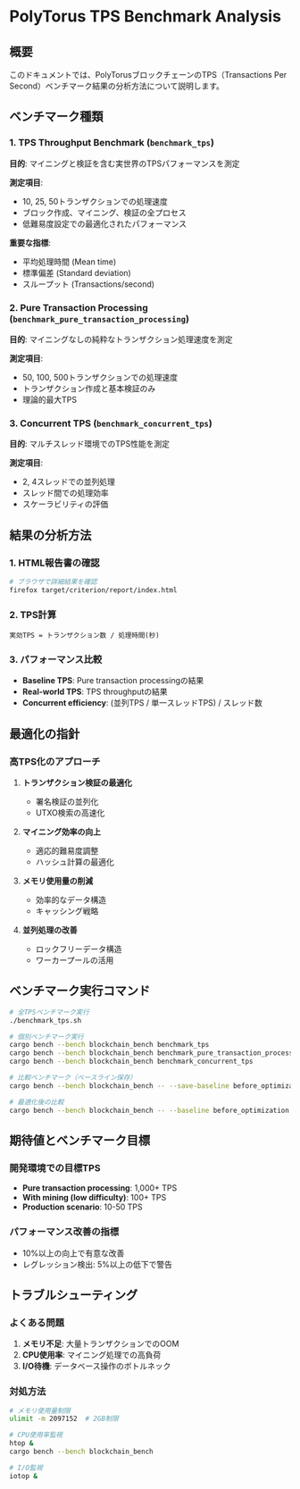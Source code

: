 # PolyTorus TPS Benchmark Analysis

## 概要
このドキュメントでは、PolyTorusブロックチェーンのTPS（Transactions Per Second）ベンチマーク結果の分析方法について説明します。

## ベンチマーク種類

### 1. TPS Throughput Benchmark (`benchmark_tps`)
**目的**: マイニングと検証を含む実世界のTPSパフォーマンスを測定

**測定項目**:
- 10, 25, 50トランザクションでの処理速度
- ブロック作成、マイニング、検証の全プロセス
- 低難易度設定での最適化されたパフォーマンス

**重要な指標**:
- 平均処理時間 (Mean time)
- 標準偏差 (Standard deviation)
- スループット (Transactions/second)

### 2. Pure Transaction Processing (`benchmark_pure_transaction_processing`)
**目的**: マイニングなしの純粋なトランザクション処理速度を測定

**測定項目**:
- 50, 100, 500トランザクションでの処理速度
- トランザクション作成と基本検証のみ
- 理論的最大TPS

### 3. Concurrent TPS (`benchmark_concurrent_tps`)
**目的**: マルチスレッド環境でのTPS性能を測定

**測定項目**:
- 2, 4スレッドでの並列処理
- スレッド間での処理効率
- スケーラビリティの評価

## 結果の分析方法

### 1. HTML報告書の確認
```bash
# ブラウザで詳細結果を確認
firefox target/criterion/report/index.html
```

### 2. TPS計算
```
実効TPS = トランザクション数 / 処理時間(秒)
```

### 3. パフォーマンス比較
- **Baseline TPS**: Pure transaction processingの結果
- **Real-world TPS**: TPS throughputの結果  
- **Concurrent efficiency**: (並列TPS / 単一スレッドTPS) / スレッド数

## 最適化の指針

### 高TPS化のアプローチ
1. **トランザクション検証の最適化**
   - 署名検証の並列化
   - UTXO検索の高速化

2. **マイニング効率の向上**
   - 適応的難易度調整
   - ハッシュ計算の最適化

3. **メモリ使用量の削減**
   - 効率的なデータ構造
   - キャッシング戦略

4. **並列処理の改善**
   - ロックフリーデータ構造
   - ワーカープールの活用

## ベンチマーク実行コマンド

```bash
# 全TPSベンチマーク実行
./benchmark_tps.sh

# 個別ベンチマーク実行
cargo bench --bench blockchain_bench benchmark_tps
cargo bench --bench blockchain_bench benchmark_pure_transaction_processing
cargo bench --bench blockchain_bench benchmark_concurrent_tps

# 比較ベンチマーク（ベースライン保存）
cargo bench --bench blockchain_bench -- --save-baseline before_optimization

# 最適化後の比較
cargo bench --bench blockchain_bench -- --baseline before_optimization
```

## 期待値とベンチマーク目標

### 開発環境での目標TPS
- **Pure transaction processing**: 1,000+ TPS
- **With mining (low difficulty)**: 100+ TPS  
- **Production scenario**: 10-50 TPS

### パフォーマンス改善の指標
- 10%以上の向上で有意な改善
- レグレッション検出: 5%以上の低下で警告

## トラブルシューティング

### よくある問題
1. **メモリ不足**: 大量トランザクションでのOOM
2. **CPU使用率**: マイニング処理での高負荷
3. **I/O待機**: データベース操作のボトルネック

### 対処方法
```bash
# メモリ使用量制限
ulimit -m 2097152  # 2GB制限

# CPU使用率監視
htop &
cargo bench --bench blockchain_bench

# I/O監視
iotop &
```
